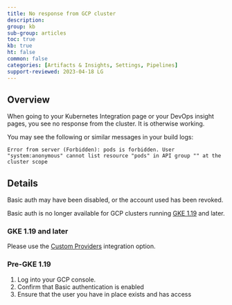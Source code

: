 ```yaml
---
title: No response from GCP cluster
description: 
group: kb
sub-group: articles
toc: true
kb: true
ht: false
common: false
categories: [Artifacts & Insights, Settings, Pipelines]
support-reviewed: 2023-04-18 LG
---
```


## Overview

When going to your Kubernetes Integration page or your DevOps insight pages, you see no response from the cluster. It is otherwise working.

You may see the following or similar messages in your build logs:

`Error from server (Forbidden): pods is forbidden. User "system:anonymous" cannot list resource "pods" in API group "" at the cluster scope`

## Details

Basic auth may have been disabled, or the account used has been revoked.

Basic auth is no longer available for GCP clusters running [GKE 1.19](https://cloud.google.com/kubernetes-engine/docs/release-notes#119_ga) and later.

### GKE 1.19 and later

Please use the [Custom Providers](https://codefresh.io/docs/docs/deploy-to-kubernetes/add-kubernetes-cluster/#adding-gke-cluster) integration option.

### Pre-GKE 1.19

1. Log into your GCP console.
2. Confirm that Basic authentication is enabled
3. Ensure that the user you have in place exists and has access
